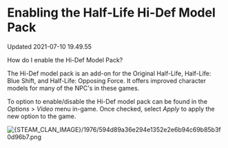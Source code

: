 # Enabling the Half-Life Hi-Def Model Pack
Updated 2021-07-10 19.49.55

How do I enable the Hi-Def Model Pack?  
  
The Hi-Def model pack is an add-on for the Original Half-Life, Half-Life: Blue Shift, and Half-Life: Opposing Force. It offers improved character models for many of the NPC's in these games.  
  
To option to enable/disable the Hi-Def model pack can be found in the *Options* > *Video* menu in-game. Once checked, select *Apply* to apply the new option to the game.  
  
![{STEAM_CLAN_IMAGE}/1976/594d89a36e294e1352e2e6b94c69b85b3f0d96b7.png]({STEAM_CLAN_IMAGE}/1976/594d89a36e294e1352e2e6b94c69b85b3f0d96b7.png)